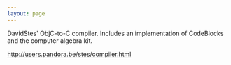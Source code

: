 ```yaml
---
layout: page
---
```


DavidStes' ObjC-to-C compiler. Includes an implementation of CodeBlocks and the computer algebra kit.

http://users.pandora.be/stes/compiler.html
